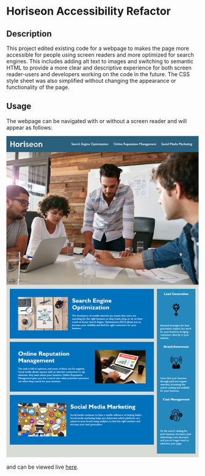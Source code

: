 # Horiseon Accessibility Refactor


## Description

This project edited existing code for a webpage to makes the page more accessible for people using screen readers and more optimized for search engines. This includes adding alt text to images and switching to semantic HTML to provide a more clear and descriptive experience for both screen reader-users and developers working on the code in the future. The CSS style sheet was also simplified without changing the appearance or functionality of the page.

## Usage

The webpage can be navigated with or without a screen reader and will appear as follows:

![screenshot of webpage](assets/images/01-html-css-git-homework-demo.png)

and can be viewed live [here](https://eawiggans.github.io/horiseon-accessibility-refactor/).

